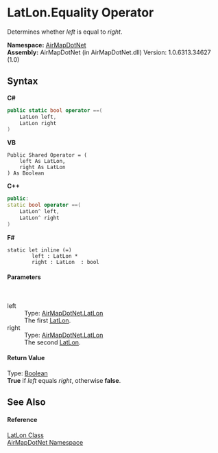 # LatLon.Equality Operator 
 

Determines whether *left* is equal to *right*.

**Namespace:**&nbsp;<a href="b5783ccd-d544-c2c9-c0be-1f622d02460a">AirMapDotNet</a><br />**Assembly:**&nbsp;AirMapDotNet (in AirMapDotNet.dll) Version: 1.0.6313.34627 (1.0)

## Syntax

**C#**<br />
``` C#
public static bool operator ==(
	LatLon left,
	LatLon right
)
```

**VB**<br />
``` VB
Public Shared Operator = ( 
	left As LatLon,
	right As LatLon
) As Boolean
```

**C++**<br />
``` C++
public:
static bool operator ==(
	LatLon^ left, 
	LatLon^ right
)
```

**F#**<br />
``` F#
static let inline (=)
        left : LatLon * 
        right : LatLon  : bool
```


#### Parameters
&nbsp;<dl><dt>left</dt><dd>Type: <a href="a7e51562-8516-7f75-bd21-4eaf0cd97fa8">AirMapDotNet.LatLon</a><br />The first <a href="a7e51562-8516-7f75-bd21-4eaf0cd97fa8">LatLon</a>.</dd><dt>right</dt><dd>Type: <a href="a7e51562-8516-7f75-bd21-4eaf0cd97fa8">AirMapDotNet.LatLon</a><br />The second <a href="a7e51562-8516-7f75-bd21-4eaf0cd97fa8">LatLon</a>.</dd></dl>

#### Return Value
Type: <a href="http://msdn2.microsoft.com/en-us/library/a28wyd50" target="_blank">Boolean</a><br /><b>True</b> if *left* equals *right*, otherwise <b>false</b>.

## See Also


#### Reference
<a href="a7e51562-8516-7f75-bd21-4eaf0cd97fa8">LatLon Class</a><br /><a href="b5783ccd-d544-c2c9-c0be-1f622d02460a">AirMapDotNet Namespace</a><br />